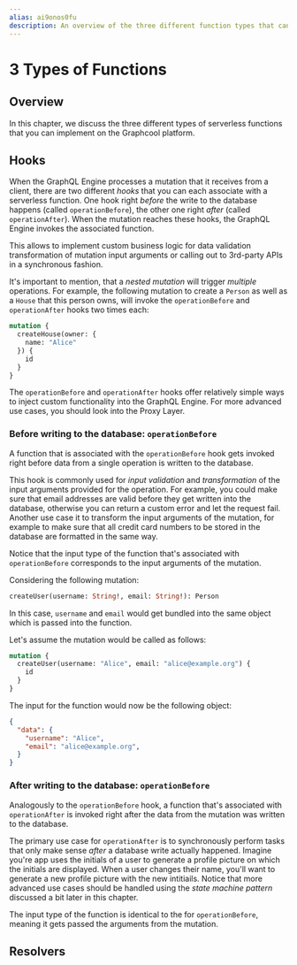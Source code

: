```yaml
---
alias: ai9onos0fu 
description: An overview of the three different function types that can be used on the Graphcool platform and how to use them.
---
```


# 3 Types of Functions

## Overview

In this chapter, we discuss the three different types of serverless functions that you can implement on the Graphcool platform.


## Hooks

When the GraphQL Engine processes a mutation that it receives from a client, there are two different _hooks_ that you can each associate with a serverless function. One hook right _before_ the write to the database happens (called `operationBefore`), the other one right _after_ (called `operationAfter`). When the mutation reaches these hooks, the GraphQL Engine invokes the associated function.

This allows to implement custom business logic for data validation transformation of mutation input arguments or calling out to 3rd-party APIs in a synchronous fashion.

It's important to mention, that a _nested mutation_ will trigger _multiple_ operations. For example, the following mutation to create a `Person` as well as a `House` that this person owns, will invoke the `operationBefore` and `operationAfter` hooks two times each:

```graphql
mutation {
  createHouse(owner: {
    name: "Alice"
  }) {
    id
  }
}
```

<InfoBox type="info">

The `operationBefore` and `operationAfter` hooks offer relatively simple ways to inject custom functionality into the GraphQL Engine. For more advanced use cases, you should look into the Proxy Layer.

</InfoBox>

### Before writing to the database: `operationBefore`

A function that is associated with the `operationBefore` hook gets invoked right before data from a single operation is written to the database.

This hook is commonly used for _input validation_ and _transformation_ of the input arguments provided for the operation. For example, you could make sure that email addresses are valid before they get written into the database, otherwise you can return a custom error and let the request fail. Another use case it to transform the input arguments of the mutation, for example to make sure that all credit card numbers to be stored in the database are formatted in the same way.

Notice that the input type of the function that's associated with `operationBefore` corresponds to the input arguments of the mutation.

Considering the following mutation:

```graphql
createUser(username: String!, email: String!): Person
```

In this case, `username` and `email` would get bundled into the same object which is passed into the function.

Let's assume the mutation would be called as follows:

```graphql
mutation {
  createUser(username: "Alice", email: "alice@example.org") {
    id
  }
}
```

The input for the function would now be the following object:

```json
{
  "data": {
    "username": "Alice",
    "email": "alice@example.org",
  }
}  
```


### After writing to the database: `operationBefore`

Analogously to the `operationBefore` hook, a function that's associated with `operationAfter` is invoked right after the data from the mutation was written to the database.

The primary use case for `operationAfter` is to synchronously perform tasks that only make sense _after_ a database write actually happened. Imagine you're app uses the initials of a user to generate a profile picture on which the initials are displayed. When a user changes their name, you'll want to generate a new profile picture with the new intitiails. Notice that more advanced use cases should be handled using the _state machine pattern_ discussed a bit later in this chapter.

The input type of the function is identical to the for `operationBefore`, meaning it gets passed the arguments from the mutation. 


## Resolvers









